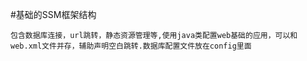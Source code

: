#基础的SSM框架结构
```
包含数据库连接，url跳转，静态资源管理等,使用java类配置web基础的应用，可以和web.xml文件并存，辅助声明空白跳转.数据库配置文件放在config里面
```